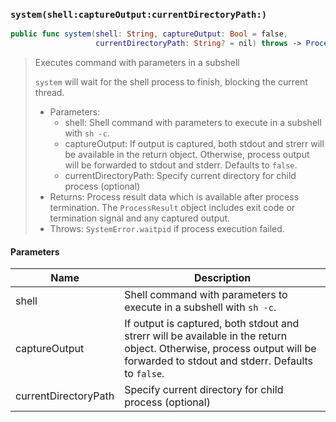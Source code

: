 ### `system(shell:captureOutput:currentDirectoryPath:)`

```swift
public func system(shell: String, captureOutput: Bool = false,
                   currentDirectoryPath: String? = nil) throws -> ProcessResult
```

> Executes command with parameters in a subshell
>
> `system` will wait for the shell process to finish, blocking the current thread.
>
> - Parameters:
>   - shell: Shell command with parameters to execute in a subshell with `sh -c`.
>   - captureOutput: If output is captured, both stdout and strerr will be available in
>                    the return object. Otherwise, process output will be forwarded to stdout and stderr.
>                    Defaults to `false`.
>   - currentDirectoryPath: Specify current directory for child process (optional)
> - Returns: Process result data which is available after process termination.
>   The `ProcessResult` object includes exit code or termination signal and any captured output.
> - Throws: `SystemError.waitpid` if process execution failed.

#### Parameters

| Name | Description |
| ---- | ----------- |
| shell | Shell command with parameters to execute in a subshell with `sh -c`. |
| captureOutput | If output is captured, both stdout and strerr will be available in the return object. Otherwise, process output will be forwarded to stdout and stderr. Defaults to `false`. |
| currentDirectoryPath | Specify current directory for child process (optional) |